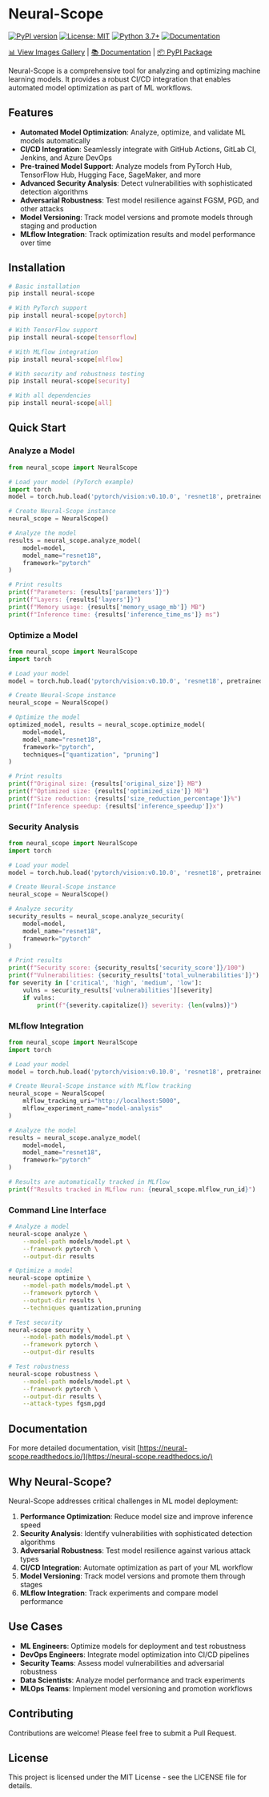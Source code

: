 # Neural-Scope

[![PyPI version](https://badge.fury.io/py/neural-scope.svg)](https://badge.fury.io/py/neural-scope)
[![License: MIT](https://img.shields.io/badge/License-MIT-yellow.svg)](https://opensource.org/licenses/MIT)
[![Python 3.7+](https://img.shields.io/badge/python-3.7+-blue.svg)](https://www.python.org/downloads/release/python-370/)
[![Documentation](https://img.shields.io/badge/docs-latest-brightgreen.svg)](https://neural-scope.readthedocs.io/)

[📊 View Images Gallery](IMAGES.md) | [📚 Documentation](https://neural-scope.readthedocs.io/) | [📦 PyPI Package](https://pypi.org/project/neural-scope/)

Neural-Scope is a comprehensive tool for analyzing and optimizing machine learning models. It provides a robust CI/CD integration that enables automated model optimization as part of ML workflows.

## Features

- **Automated Model Optimization**: Analyze, optimize, and validate ML models automatically
- **CI/CD Integration**: Seamlessly integrate with GitHub Actions, GitLab CI, Jenkins, and Azure DevOps
- **Pre-trained Model Support**: Analyze models from PyTorch Hub, TensorFlow Hub, Hugging Face, SageMaker, and more
- **Advanced Security Analysis**: Detect vulnerabilities with sophisticated detection algorithms
- **Adversarial Robustness**: Test model resilience against FGSM, PGD, and other attacks
- **Model Versioning**: Track model versions and promote models through staging and production
- **MLflow Integration**: Track optimization results and model performance over time

## Installation

```bash
# Basic installation
pip install neural-scope

# With PyTorch support
pip install neural-scope[pytorch]

# With TensorFlow support
pip install neural-scope[tensorflow]

# With MLflow integration
pip install neural-scope[mlflow]

# With security and robustness testing
pip install neural-scope[security]

# With all dependencies
pip install neural-scope[all]
```

## Quick Start

### Analyze a Model

```python
from neural_scope import NeuralScope

# Load your model (PyTorch example)
import torch
model = torch.hub.load('pytorch/vision:v0.10.0', 'resnet18', pretrained=True)

# Create Neural-Scope instance
neural_scope = NeuralScope()

# Analyze the model
results = neural_scope.analyze_model(
    model=model,
    model_name="resnet18",
    framework="pytorch"
)

# Print results
print(f"Parameters: {results['parameters']}")
print(f"Layers: {results['layers']}")
print(f"Memory usage: {results['memory_usage_mb']} MB")
print(f"Inference time: {results['inference_time_ms']} ms")
```

### Optimize a Model

```python
from neural_scope import NeuralScope
import torch

# Load your model
model = torch.hub.load('pytorch/vision:v0.10.0', 'resnet18', pretrained=True)

# Create Neural-Scope instance
neural_scope = NeuralScope()

# Optimize the model
optimized_model, results = neural_scope.optimize_model(
    model=model,
    model_name="resnet18",
    framework="pytorch",
    techniques=["quantization", "pruning"]
)

# Print results
print(f"Original size: {results['original_size']} MB")
print(f"Optimized size: {results['optimized_size']} MB")
print(f"Size reduction: {results['size_reduction_percentage']}%")
print(f"Inference speedup: {results['inference_speedup']}x")
```

### Security Analysis

```python
from neural_scope import NeuralScope
import torch

# Load your model
model = torch.hub.load('pytorch/vision:v0.10.0', 'resnet18', pretrained=True)

# Create Neural-Scope instance
neural_scope = NeuralScope()

# Analyze security
security_results = neural_scope.analyze_security(
    model=model,
    model_name="resnet18",
    framework="pytorch"
)

# Print results
print(f"Security score: {security_results['security_score']}/100")
print(f"Vulnerabilities: {security_results['total_vulnerabilities']}")
for severity in ['critical', 'high', 'medium', 'low']:
    vulns = security_results['vulnerabilities'][severity]
    if vulns:
        print(f"{severity.capitalize()} severity: {len(vulns)}")
```

### MLflow Integration

```python
from neural_scope import NeuralScope
import torch

# Load your model
model = torch.hub.load('pytorch/vision:v0.10.0', 'resnet18', pretrained=True)

# Create Neural-Scope instance with MLflow tracking
neural_scope = NeuralScope(
    mlflow_tracking_uri="http://localhost:5000",
    mlflow_experiment_name="model-analysis"
)

# Analyze the model
results = neural_scope.analyze_model(
    model=model,
    model_name="resnet18",
    framework="pytorch"
)

# Results are automatically tracked in MLflow
print(f"Results tracked in MLflow run: {neural_scope.mlflow_run_id}")
```

### Command Line Interface

```bash
# Analyze a model
neural-scope analyze \
    --model-path models/model.pt \
    --framework pytorch \
    --output-dir results

# Optimize a model
neural-scope optimize \
    --model-path models/model.pt \
    --framework pytorch \
    --output-dir results \
    --techniques quantization,pruning

# Test security
neural-scope security \
    --model-path models/model.pt \
    --framework pytorch \
    --output-dir results

# Test robustness
neural-scope robustness \
    --model-path models/model.pt \
    --framework pytorch \
    --output-dir results \
    --attack-types fgsm,pgd
```

## Documentation

For more detailed documentation, visit [https://neural-scope.readthedocs.io/](https://neural-scope.readthedocs.io/)

## Why Neural-Scope?

Neural-Scope addresses critical challenges in ML model deployment:

1. **Performance Optimization**: Reduce model size and improve inference speed
2. **Security Analysis**: Identify vulnerabilities with sophisticated detection algorithms
3. **Adversarial Robustness**: Test model resilience against various attack types
4. **CI/CD Integration**: Automate optimization as part of your ML workflow
5. **Model Versioning**: Track model versions and promote them through stages
6. **MLflow Integration**: Track experiments and compare model performance

## Use Cases

- **ML Engineers**: Optimize models for deployment and test robustness
- **DevOps Engineers**: Integrate model optimization into CI/CD pipelines
- **Security Teams**: Assess model vulnerabilities and adversarial robustness
- **Data Scientists**: Analyze model performance and track experiments
- **MLOps Teams**: Implement model versioning and promotion workflows

## Contributing

Contributions are welcome! Please feel free to submit a Pull Request.

## License

This project is licensed under the MIT License - see the LICENSE file for details.
